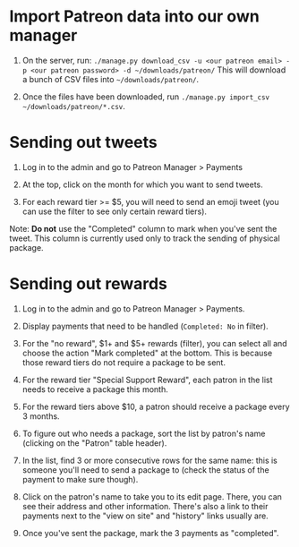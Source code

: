 # Import Patreon data into our own manager

1. On the server, run: `./manage.py download_csv -u <our patreon email> -p <our patreon password> -d ~/downloads/patreon/`
   This will download a bunch of CSV files into `~/downloads/patreon/`.

2. Once the files have been downloaded, run `./manage.py import_csv ~/downloads/patreon/*.csv`.


# Sending out tweets

1. Log in to the admin and go to Patreon Manager > Payments

2. At the top, click on the month for which you want to send tweets.

3. For each reward tier >= $5, you will need to send an emoji tweet (you can use the filter to see only certain reward tiers).

Note: **Do not** use the "Completed" column to mark when you've sent the tweet. This column is currently used only to track the sending of physical package.


# Sending out rewards

1. Log in to the admin and go to Patreon Manager > Payments.

2. Display payments that need to be handled (`Completed: No` in filter).

3. For the "no reward", $1+ and $5+ rewards (filter), you can select all and choose the action "Mark completed" at the bottom. This is because those reward tiers do not require a package to be sent.

4. For the reward tier "Special Support Reward", each patron in the list needs to receive a package this month.

5. For the reward tiers above $10, a patron should receive a package every 3 months.

6. To figure out who needs a package, sort the list by patron's name (clicking on the "Patron" table header).

7. In the list, find 3 or more consecutive rows for the same name: this is someone you'll need to send a package to (check the status of the payment to make sure though).

8. Click on the patron's name to take you to its edit page. There, you can see their address and other information.
There's also a link to their payments next to the "view on site" and "history" links usually are.

9. Once you've sent the package, mark the 3 payments as "completed".
